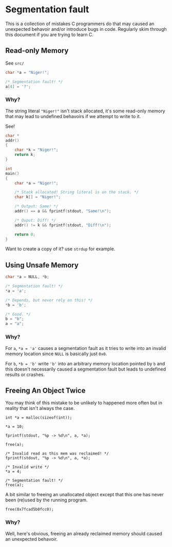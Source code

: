 # Segmentation fault

This is a collection of mistakes C programmers do that may caused an
unexpected behavoir and/or introduce bugs in code. Regularly skim
through this document if you are trying to learn C.

## Read-only Memory

See `src/`

```c
char *a = "Niger!";

/* Segmentation fault! */
a[4] = '?';
```

### Why?

The string literal `"Niger!"` isn't stack allocated, it's some read-only
memory that may lead to undefined behavoirs if we attempt to write to it.

See!

```c
char *
addr()
{
    char *k = "Niger!";
    return k;
}

int
main()
{
    char *a = "Niger!";

    /* Stack allocated! String literal is on the stack. */
    char k[] = "Niger!"; 

    /* Output: Same! */
    addr() == a && fprintf(stdout, "Same!\n");

    /* Ouput: Diff! */
    addr() != k && fprintf(stdout, "Diff!\n");

    return 0;
}
```

Want to create a copy of it? use `strdup` for example.

## Using Unsafe Memory

```c
char *a = NULL, *b;

/* Segmentation fault! */
*a = 'a';

/* Depends, but never rely on this! */
*b = 'b';

/* Good. */
b = "b";
a = "a";
```

### Why?

For `a`, `*a = 'a'` causes a segmentation fault as it tries to write into an
invalid memory location since `NULL` is basically just `0x0`.

For `b`, `*b = 'b'` write `'b'` into an arbitrary memory location pointed by
`b` and this doesn't necessarily caused a segmentation fault but leads to
undefined results or crashes.


## Freeing An Object Twice 

You may think of this mistake to be unlikely to happened more often but in
reality that isn't always the case.

```
int *a = malloc(sizeof(int));

*a = 10;

fprintf(stdout, "%p -> %d\n", a, *a);

free(a);

/* Invalid read as this mem was reclaimed! */
fprintf(stdout, "%p -> %d\n", a, *a);

/* Invalid write */
*a = 4;

/* Segmentation fault! */
free(a);
```

A bit similar to freeing an unallocated object except that this one has
never been (re)used by the running program.

```
free(0x7fcad5b0fcc0);
```

### Why?

Well, here's obvious, freeing an already reclaimed memory should caused
an unexpected behavoir.




